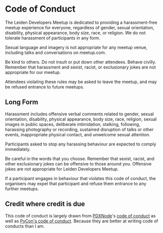 Code of Conduct
===

The Leiden Developers Meetup is dedicated to providing a harassment-free meetup experience for everyone, regardless of gender, sexual orientation, disability, physical appearance, body size, race, or religion. We do not tolerate harassment of participants in any form.

Sexual language and imagery is not appropriate for any meetup venue, including talks and conversations on meetup.com.

Be kind to others. Do not insult or put down other attendees. Behave civilly. Remember that harassment and sexist, racist, or exclusionary jokes are not appropriate for our meetup.

Attendees violating these rules may be asked to leave the meetup, and may be refused entrance to future meetups.

## Long Form

Harassment includes offensive verbal comments related to gender, sexual orientation, disability, physical appearance, body size, race, religion, sexual images in public spaces, deliberate intimidation, stalking, following, harassing photography or recording, sustained disruption of talks or other events, inappropriate physical contact, and unwelcome sexual attention.

Participants asked to stop any harassing behaviour are expected to comply immediately.

Be careful in the words that you choose. Remember that sexist, racist, and other exclusionary jokes can be offensive to those around you. Offensive jokes are not appropriate for Leiden Developers Meetup.

If a participant engages in behaviour that violates this code of conduct, the organisers may expel that participant and refuse them entrance to any further meetups.

## Credit where credit is due

This code of conduct is largely drawn from [PDXNode](https://www.meetup.com/pdxnode/)'s [code of conduct](https://github.com/PDXNode/pdxnode/blob/master/code-of-conduct.md) as well as [PyCon's code of conduct](https://us.pycon.org/2015/about/code-of-conduct/). Because they are better at writing code of conducts than I am.
